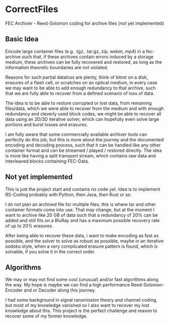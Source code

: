# CorrectFiles
FEC Archiver - Reed-Solomon coding for archive files (not yet implemented)

## Basic Idea
Encode large container files (e.g. .tgz, .tar.gz, zip, webm, mp4) in a fec-archive such that, if 
these archives contain errors induced by a storage medium, these archives can be fully recovered 
and restored, as long as the information theoretic boundaries are not violated.

Reasons for such partial dataloss are plenty, think of bitrot on a disk, erasures of a flash cell, or 
scratches on an optical medium, in every case we may want to be able to add enough redundancy to that
archive, such that we are fully able to recover from a defined scenario of loss of data.

The idea is to be able to restore corrupted or lost data, from remaining files/data, which we were able 
to recover from the medium and with enough redundancy and cleverly used block codes, we might be able to
recover all data using an 2D/3D iterative solver, which can hopefully even solve large portions and burst
losses and erasures.

I am fully aware that some commercially available archiver tools can perfectly do this job, but this
is more about the journey and the documented encoding and decoding process, such that it can be handled
like any other container format and can be streamed / played / restored directly. The idea is more like 
having a split transport stream, which contains raw data and interleaved blocks containing FEC-Data.

## Not yet implemented
This is just the project start and contains no code yet. Idea is to implement RS-Coding probably with
Python, then Java, then Rust or so.

I do not plan an archived file for multiple files, this is where tar and other container formats come
into use. That may change, but at the moment I want to archive like 20 GB of data such that a redundancy
of 20% can be added and still fits on a BluRay and has a maximum possible recovery rate of up to 20%
erasures.

After being able to recover these data, i want to make encoding as fast as possible, and the solver
to solve as robust as possible, maybe in an iterative sodoku style, when a very complicated erasure 
pattern is found, which is solvable, if you solve it in the correct order.

## Algorithms
We may or may not find some cool (unusual) and/or fast algorithms along the way. My hope is maybe we can
find a high performance Reed-Solomon-Encoder and or Decoder along this journey.

I had some background in signal ransmission theory and channel coding, but most of my knowledge vanished
so I also want to recover my lost knowledge about this. This project is the perfect challenge and reason
to recover some of my former knowledge.
